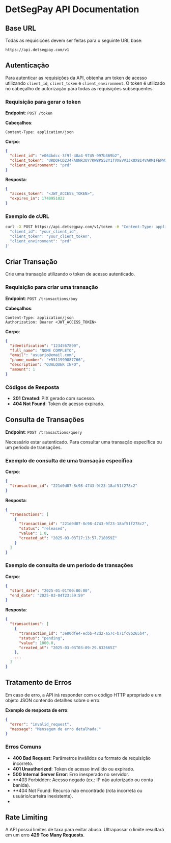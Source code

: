 
# DetSegPay API Documentation

## Base URL
Todas as requisições devem ser feitas para o seguinte URL base:
```
https://api.detsegpay.com/v1
```

## Autenticação
Para autenticar as requisições da API, obtenha um token de acesso utilizando `client_id`, `client_token` e `client_environment`. O token é utilizado no cabeçalho de autorização para todas as requisições subsequentes.

### Requisição para gerar o token

**Endpoint**: `POST /token`

**Cabeçalhos**:
```
Content-Type: application/json
```

**Corpo**:
```json
{
  "client_id": "e064bdcc-3f9f-40a4-9745-997b369b2",
  "client_token": "URDOFCD2J4FAUNR3UY7KWBPS52Y1TVXEVVIJKOX8I4VARMIFEPW1WNDB9LT4ZZZZI38D",
  "client_environment": "prd"
}
```

**Resposta**:
```json
{
  "access_token": "<JWT_ACCESS_TOKEN>",
  "expires_in": 1740951022
}
```

### Exemplo de cURL

```bash
curl -X POST https://api.detsegpay.com/v1/token -H "Content-Type: application/json" -d '{
  "client_id": "your_client_id",
  "client_token": "your_client_token",
  "client_environment": "prd"
}'
```

## Criar Transação
Crie uma transação utilizando o token de acesso autenticado.

### Requisição para criar uma transação

**Endpoint**: `POST /transactions/buy`

**Cabeçalhos**:
```
Content-Type: application/json
Authorization: Bearer <JWT_ACCESS_TOKEN>
```

**Corpo**:
```json
{
  "identification": "1234567890",
  "full_name": "NOME COMPLETO",
  "email": "usuario@email.com",
  "phone_number": "+5511999887766",
  "description": "QUALQUER INFO",
  "amount": 1
}
```

### Códigos de Resposta

- **201 Created**: PIX gerado com sucesso.
- **404 Not Found**: Token de acesso expirado.

## Consulta de Transações

**Endpoint**: `POST /transactions/query`

Necessário estar autenticado. Para consultar uma transação específica ou um período de transações.

### Exemplo de consulta de uma transação específica

**Corpo**:
```json
{
  "transaction_id": "221d0d07-8c98-4743-9f23-18af51f278c2"
}
```

**Resposta**:
```json
{
  "transactions": [
    {
      "transaction_id": "221d0d07-8c98-4743-9f23-18af51f278c2",
      "status": "released",
      "value": 1.0,
      "created_at": "2025-03-03T17:13:57.718059Z"
    }
  ]
}
```

### Exemplo de consulta de um período de transações

**Corpo**:
```json
{
  "start_date": "2025-01-01T00:00:00",
  "end_date": "2025-03-04T23:59:59"
}
```

**Resposta**:
```json
{
  "transactions": [
    {
      "transaction_id": "3e80dfe4-ecbb-42d2-a57c-b71fc8b265b4",
      "status": "pending",
      "value": 1000.0,
      "created_at": "2025-03-03T03:09:29.832665Z"
    },
    ...
  ]
}
```

## Tratamento de Erros

Em caso de erro, a API irá responder com o código HTTP apropriado e um objeto JSON contendo detalhes sobre o erro.

**Exemplo de resposta de erro**:
```json
{
  "error": "invalid_request",
  "message": "Mensagem de erro detalhada."
}
```

### Erros Comuns

- **400 Bad Request**: Parâmetros inválidos ou formato de requisição incorreto.
- **401 Unauthorized**: Token de acesso inválido ou expirado.
- **500 Internal Server Error**: Erro inesperado no servidor.
- **403 Forbidden: Acesso negado (ex.: IP não autorizado ou conta banida).
- **404 Not Found: Recurso não encontrado (rota incorreta ou usuário/carteira inexistente).
- 

## Rate Limiting

A API possui limites de taxa para evitar abuso. Ultrapassar o limite resultará em um erro **429 Too Many Requests**.
